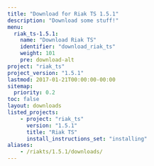 ```yaml
---
title: "Download for Riak TS 1.5.1"
description: "Download some stuff!"
menu:
  riak_ts-1.5.1:
    name: "Download Riak TS"
    identifier: "download_riak_ts"
    weight: 101
    pre: download-alt
project: "riak_ts"
project_version: "1.5.1"
lastmod: 2017-01-21T00:00:00-00:00
sitemap:
  priority: 0.2
toc: false
layout: downloads
listed_projects:
    - project: "riak_ts"
      version: "1.5.1"
      title: "Riak TS"
      install_instructions_set: "installing"
aliases:
    - /riakts/1.5.1/downloads/
---
```


